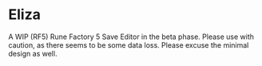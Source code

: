 # Eliza
 A WIP (RF5) Rune Factory 5 Save Editor in the beta phase. Please use with caution, as there seems to be some data loss. Please excuse the minimal design as well.
